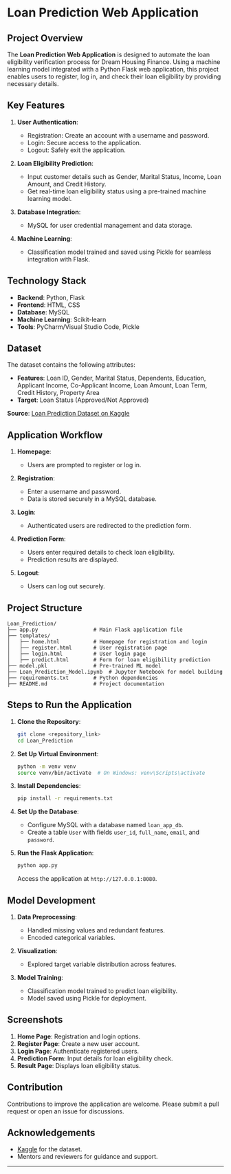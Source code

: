 # Loan Prediction Web Application

## Project Overview

The **Loan Prediction Web Application** is designed to automate the loan eligibility verification process for Dream Housing Finance. Using a machine learning model integrated with a Python Flask web application, this project enables users to register, log in, and check their loan eligibility by providing necessary details.

## Key Features

1. **User Authentication**:
   - Registration: Create an account with a username and password.
   - Login: Secure access to the application.
   - Logout: Safely exit the application.

2. **Loan Eligibility Prediction**:
   - Input customer details such as Gender, Marital Status, Income, Loan Amount, and Credit History.
   - Get real-time loan eligibility status using a pre-trained machine learning model.

3. **Database Integration**:
   - MySQL for user credential management and data storage.

4. **Machine Learning**:
   - Classification model trained and saved using Pickle for seamless integration with Flask.

## Technology Stack

- **Backend**: Python, Flask
- **Frontend**: HTML, CSS
- **Database**: MySQL
- **Machine Learning**: Scikit-learn
- **Tools**: PyCharm/Visual Studio Code, Pickle

## Dataset

The dataset contains the following attributes:

- **Features**: Loan ID, Gender, Marital Status, Dependents, Education, Applicant Income, Co-Applicant Income, Loan Amount, Loan Term, Credit History, Property Area
- **Target**: Loan Status (Approved/Not Approved)

**Source**: [Loan Prediction Dataset on Kaggle](https://www.kaggle.com/datasets/ssiddharth408/loan-prediction-dataset)

## Application Workflow

1. **Homepage**:
   - Users are prompted to register or log in.

2. **Registration**:
   - Enter a username and password.
   - Data is stored securely in a MySQL database.

3. **Login**:
   - Authenticated users are redirected to the prediction form.

4. **Prediction Form**:
   - Users enter required details to check loan eligibility.
   - Prediction results are displayed.

5. **Logout**:
   - Users can log out securely.

## Project Structure

```
Loan_Prediction/
├── app.py                  # Main Flask application file
├── templates/
│   ├── home.html           # Homepage for registration and login
│   ├── register.html       # User registration page
│   ├── login.html          # User login page
│   ├── predict.html        # Form for loan eligibility prediction
├── model.pkl               # Pre-trained ML model
├── Loan_Prediction_Model.ipynb  # Jupyter Notebook for model building
├── requirements.txt        # Python dependencies
├── README.md               # Project documentation
```

## Steps to Run the Application

1. **Clone the Repository**:
   ```bash
   git clone <repository_link>
   cd Loan_Prediction
   ```

2. **Set Up Virtual Environment**:
   ```bash
   python -m venv venv
   source venv/bin/activate  # On Windows: venv\Scripts\activate
   ```

3. **Install Dependencies**:
   ```bash
   pip install -r requirements.txt
   ```

4. **Set Up the Database**:
   - Configure MySQL with a database named `loan_app_db`.
   - Create a table `User` with fields `user_id`, `full_name`, `email`, and `password`.

5. **Run the Flask Application**:
   ```bash
   python app.py
   ```
   Access the application at `http://127.0.0.1:8080`.

## Model Development

1. **Data Preprocessing**:
   - Handled missing values and redundant features.
   - Encoded categorical variables.

2. **Visualization**:
   - Explored target variable distribution across features.

3. **Model Training**:
   - Classification model trained to predict loan eligibility.
   - Model saved using Pickle for deployment.

## Screenshots

1. **Home Page**: Registration and login options.
2. **Register Page**: Create a new user account.
3. **Login Page**: Authenticate registered users.
4. **Prediction Form**: Input details for loan eligibility check.
5. **Result Page**: Displays loan eligibility status.

## Contribution

Contributions to improve the application are welcome. Please submit a pull request or open an issue for discussions.

## Acknowledgements

- [Kaggle](https://www.kaggle.com/) for the dataset.
- Mentors and reviewers for guidance and support.

---

